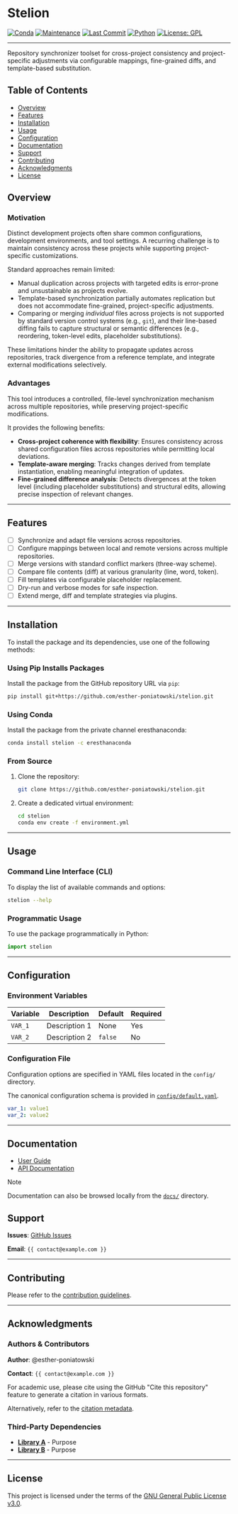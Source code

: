 # Stelion

[![Conda](https://img.shields.io/badge/conda-eresthanaconda--channel-blue)](#installation)
[![Maintenance](https://img.shields.io/maintenance/yes/2025)]()
[![Last Commit](https://img.shields.io/github/last-commit/esther-poniatowski/stelion)](https://github.com/esther-poniatowski/stelion/commits/main)
[![Python](https://img.shields.io/badge/python-supported-blue)](https://www.python.org/)
[![License: GPL](https://img.shields.io/badge/License-GPL-yellow.svg)](https://opensource.org/licenses/GPL-3.0)

---

Repository synchronizer toolset for cross-project consistency and project-specific
adjustments via configurable mappings, fine-grained diffs, and template-based substitution.

## Table of Contents

- [Overview](#overview)
- [Features](#features)
- [Installation](#installation)
- [Usage](#usage)
- [Configuration](#configuration)
- [Documentation](#documentation)
- [Support](#support)
- [Contributing](#contributing)
- [Acknowledgments](#acknowledgments)
- [License](#license)

## Overview

### Motivation

Distinct development projects often share common configurations, development environments, and tool
settings. A recurring challenge is to maintain consistency across these projects while supporting
project-specific customizations.

Standard approaches remain limited:

- Manual duplication across projects with targeted edits is error-prone and unsustainable as
  projects evolve.
- Template-based synchronization partially automates replication but does not accommodate
  fine-grained, project-specific adjustments.
- Comparing or merging *individual* files across projects is not supported by standard version
  control systems (e.g., `git`), and their line-based diffing fails to capture structural or
semantic differences (e.g., reordering, token-level edits, placeholder substitutions).

These limitations hinder the ability to propagate updates across repositories, track divergence from
a reference template, and integrate external modifications selectively.

### Advantages

This tool introduces a controlled, file-level synchronization mechanism across multiple
repositories, while preserving project-specific modifications.

It provides the following benefits:

- **Cross-project coherence with flexibility**: Ensures consistency across shared configuration
  files across repositories while permitting local deviations.
- **Template-aware merging**: Tracks changes derived from template instantiation, enabling
  meaningful integration of updates.
- **Fine-grained difference analysis**: Detects divergences at the token level (including
  placeholder substitutions) and structural edits, allowing precise inspection of relevant changes.

---

## Features

- [ ] Synchronize and adapt file versions across repositories.
- [ ] Configure mappings between local and remote versions across multiple repositories.
- [ ] Merge versions with standard conflict markers (three-way scheme).
- [ ] Compare file contents (diff) at various granularity (line, word, token).
- [ ] Fill templates via configurable placeholder replacement.
- [ ] Dry-run and verbose modes for safe inspection.
- [ ] Extend merge, diff and template strategies via plugins.

---

## Installation

To install the package and its dependencies, use one of the following methods:

### Using Pip Installs Packages

Install the package from the GitHub repository URL via `pip`:

```bash
pip install git+https://github.com/esther-poniatowski/stelion.git
```

### Using Conda

Install the package from the private channel eresthanaconda:

```bash
conda install stelion -c eresthanaconda
```

### From Source

1. Clone the repository:

      ```bash
      git clone https://github.com/esther-poniatowski/stelion.git
      ```

2. Create a dedicated virtual environment:

      ```bash
      cd stelion
      conda env create -f environment.yml
      ```

---

## Usage

### Command Line Interface (CLI)

To display the list of available commands and options:

```sh
stelion --help
```

### Programmatic Usage

To use the package programmatically in Python:

```python
import stelion
```

---

## Configuration

### Environment Variables

|Variable|Description|Default|Required|
|---|---|---|---|
|`VAR_1`|Description 1|None|Yes|
|`VAR_2`|Description 2|`false`|No|

### Configuration File

Configuration options are specified in YAML files located in the `config/` directory.

The canonical configuration schema is provided in [`config/default.yaml`](config/default.yaml).

```yaml
var_1: value1
var_2: value2
```

---

## Documentation

- [User Guide](https://esther-poniatowski.github.io/stelion/guide/)
- [API Documentation](https://esther-poniatowski.github.io/stelion/api/)

> [!NOTE]
> Documentation can also be browsed locally from the [`docs/`](docs/) directory.

## Support

**Issues**: [GitHub Issues](https://github.com/esther-poniatowski/stelion/issues)

**Email**: `{{ contact@example.com }}`

---

## Contributing

Please refer to the [contribution guidelines](CONTRIBUTING.md).

---

## Acknowledgments

### Authors & Contributors

**Author**: @esther-poniatowski

**Contact**: `{{ contact@example.com }}`

For academic use, please cite using the GitHub "Cite this repository" feature to
generate a citation in various formats.

Alternatively, refer to the [citation metadata](CITATION.cff).

### Third-Party Dependencies

- **[Library A](link)** - Purpose
- **[Library B](link)** - Purpose

---

## License

This project is licensed under the terms of the [GNU General Public License v3.0](LICENSE).
